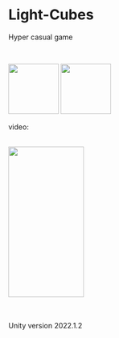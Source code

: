 # Light-Cubes
Hyper casual game

</br>

<p float="left">
 <img src="https://drive.google.com/uc?export=view&id=1q0bJbTCBBP0ep-vFQs7MBeiSxDHXJA-g" width="100" >

   <img src="https://drive.google.com/uc?export=view&id=1q4P6iV0cITgBZK6w983qcT8X79dRRurO" width="100" >

</p>

video: 
</br></br>

<img src="https://user-images.githubusercontent.com/116391646/222243144-010a58d1-1e2b-4ea7-855d-a9e7f2be983b.gif" width="150" height="300"/>

</br></br>
Unity version 2022.1.2
